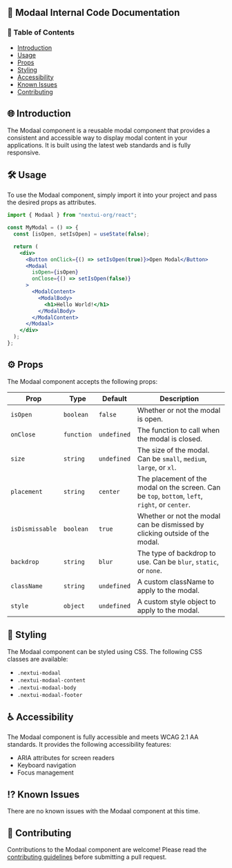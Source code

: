 ## 📝 Modaal Internal Code Documentation

### 🔗 Table of Contents

- [Introduction](#introduction)
- [Usage](#usage)
- [Props](#props)
- [Styling](#styling)
- [Accessibility](#accessibility)
- [Known Issues](#known-issues)
- [Contributing](#contributing)

## 🌐 Introduction

The Modaal component is a reusable modal component that provides a consistent and accessible way to display modal content in your applications. It is built using the latest web standards and is fully responsive.

## 🛠️ Usage

To use the Modaal component, simply import it into your project and pass the desired props as attributes.

```jsx
import { Modaal } from "nextui-org/react";

const MyModal = () => {
  const [isOpen, setIsOpen] = useState(false);

  return (
    <div>
      <Button onClick={() => setIsOpen(true)}>Open Modal</Button>
      <Modaal
        isOpen={isOpen}
        onClose={() => setIsOpen(false)}
      >
        <ModalContent>
          <ModalBody>
            <h1>Hello World!</h1>
          </ModalBody>
        </ModalContent>
      </Modaal>
    </div>
  );
};
```

## ⚙️ Props

The Modaal component accepts the following props:

| Prop | Type | Default | Description |
|---|---|---|---|
| `isOpen` | `boolean` | `false` | Whether or not the modal is open. |
| `onClose` | `function` | `undefined` | The function to call when the modal is closed. |
| `size` | `string` | `undefined` | The size of the modal. Can be `small`, `medium`, `large`, or `xl`. |
| `placement` | `string` | `center` | The placement of the modal on the screen. Can be `top`, `bottom`, `left`, `right`, or `center`. |
| `isDismissable` | `boolean` | `true` | Whether or not the modal can be dismissed by clicking outside of the modal. |
| `backdrop` | `string` | `blur` | The type of backdrop to use. Can be `blur`, `static`, or `none`. |
| `className` | `string` | `undefined` | A custom className to apply to the modal. |
| `style` | `object` | `undefined` | A custom style object to apply to the modal. |

## 🎨 Styling

The Modaal component can be styled using CSS. The following CSS classes are available:

- `.nextui-modaal`
- `.nextui-modaal-content`
- `.nextui-modaal-body`
- `.nextui-modaal-footer`

## ♿️ Accessibility

The Modaal component is fully accessible and meets WCAG 2.1 AA standards. It provides the following accessibility features:

- ARIA attributes for screen readers
- Keyboard navigation
- Focus management

## ⁉️ Known Issues

There are no known issues with the Modaal component at this time.

## 👏 Contributing

Contributions to the Modaal component are welcome! Please read the [contributing guidelines](https://github.com/nextui-org/nextui/blob/main/CONTRIBUTING.md) before submitting a pull request.
